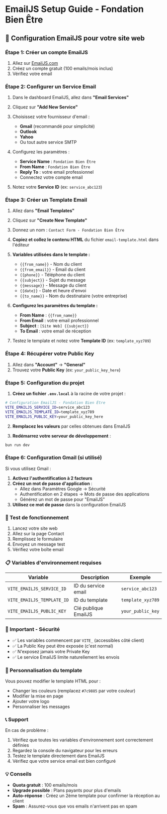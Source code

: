 # EmailJS Setup Guide - Fondation Bien Être

## 📧 Configuration EmailJS pour votre site web

### Étape 1: Créer un compte EmailJS

1. Allez sur [EmailJS.com](https://www.emailjs.com/)
2. Créez un compte gratuit (100 emails/mois inclus)
3. Vérifiez votre email

### Étape 2: Configurer un Service Email

1. Dans le dashboard EmailJS, allez dans **"Email Services"**
2. Cliquez sur **"Add New Service"**
3. Choisissez votre fournisseur d'email :
   - **Gmail** (recommandé pour simplicité)
   - **Outlook** 
   - **Yahoo**
   - Ou tout autre service SMTP

4. Configurez les paramètres :
   - **Service Name** : `Fondation Bien Être`
   - **From Name** : `Fondation Bien Être`
   - **Reply To** : votre email professionnel
   - Connectez votre compte email

5. Notez votre **Service ID** (ex: `service_abc123`)

### Étape 3: Créer un Template Email

1. Allez dans **"Email Templates"**
2. Cliquez sur **"Create New Template"**
3. Donnez un nom : `Contact Form - Fondation Bien Être`

4. **Copiez et collez le contenu HTML** du fichier `email-template.html` dans l'éditeur

5. **Variables utilisées dans le template :**
   - `{{from_name}}` - Nom du client
   - `{{from_email}}` - Email du client  
   - `{{phone}}` - Téléphone du client
   - `{{subject}}` - Sujet du message
   - `{{message}}` - Message du client
   - `{{date}}` - Date et heure d'envoi
   - `{{to_name}}` - Nom du destinataire (votre entreprise)

6. **Configurez les paramètres du template :**
   - **From Name** : `{{from_name}}`
   - **From Email** : votre email professionnel
   - **Subject** : `[Site Web] {{subject}}`
   - **To Email** : votre email de réception

7. Testez le template et notez votre **Template ID** (ex: `template_xyz789`)

### Étape 4: Récupérer votre Public Key

1. Allez dans **"Account"** → **"General"**
2. Trouvez votre **Public Key** (ex: `your_public_key_here`)

### Étape 5: Configuration du projet

1. **Créez un fichier `.env.local`** à la racine de votre projet :

```bash
# Configuration EmailJS - Fondation Bien Être
VITE_EMAILJS_SERVICE_ID=service_abc123
VITE_EMAILJS_TEMPLATE_ID=template_xyz789
VITE_EMAILJS_PUBLIC_KEY=your_public_key_here
```

2. **Remplacez les valeurs** par celles obtenues dans EmailJS

3. **Redémarrez votre serveur de développement** :
```bash
bun run dev
```

### Étape 6: Configuration Gmail (si utilisé)

Si vous utilisez Gmail :

1. **Activez l'authentification à 2 facteurs**
2. **Créez un mot de passe d'application** :
   - Allez dans Paramètres Google → Sécurité
   - Authentification en 2 étapes → Mots de passe des applications
   - Générez un mot de passe pour "EmailJS"
3. **Utilisez ce mot de passe** dans la configuration EmailJS

### 🧪 Test de fonctionnement

1. Lancez votre site web
2. Allez sur la page Contact
3. Remplissez le formulaire
4. Envoyez un message test
5. Vérifiez votre boîte email

### 📋 Variables d'environnement requises

| Variable | Description | Exemple |
|----------|-------------|---------|
| `VITE_EMAILJS_SERVICE_ID` | ID du service email | `service_abc123` |
| `VITE_EMAILJS_TEMPLATE_ID` | ID du template | `template_xyz789` |
| `VITE_EMAILJS_PUBLIC_KEY` | Clé publique EmailJS | `your_public_key` |

### 🚨 Important - Sécurité

- ✅ Les variables commencent par `VITE_` (accessibles côté client)
- ✅ La Public Key peut être exposée (c'est normal)
- ✅ N'exposez jamais votre Private Key
- ✅ Le service EmailJS limite naturellement les envois

### 🎨 Personnalisation du template

Vous pouvez modifier le template HTML pour :
- Changer les couleurs (remplacez `#7c9885` par votre couleur)
- Modifier la mise en page
- Ajouter votre logo
- Personnaliser les messages

### 📞 Support

En cas de problème :
1. Vérifiez que toutes les variables d'environnement sont correctement définies
2. Regardez la console du navigateur pour les erreurs
3. Testez le template directement dans EmailJS
4. Vérifiez que votre service email est bien configuré

### 💡 Conseils

- **Quota gratuit** : 100 emails/mois
- **Upgrade possible** : Plans payants pour plus d'emails
- **Auto-réponse** : Créez un 2ème template pour confirmer la réception au client
- **Spam** : Assurez-vous que vos emails n'arrivent pas en spam
